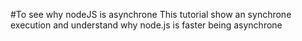 #To see why nodeJS is asynchrone
This tutorial show an synchrone execution and understand why node.js is faster being asynchrone